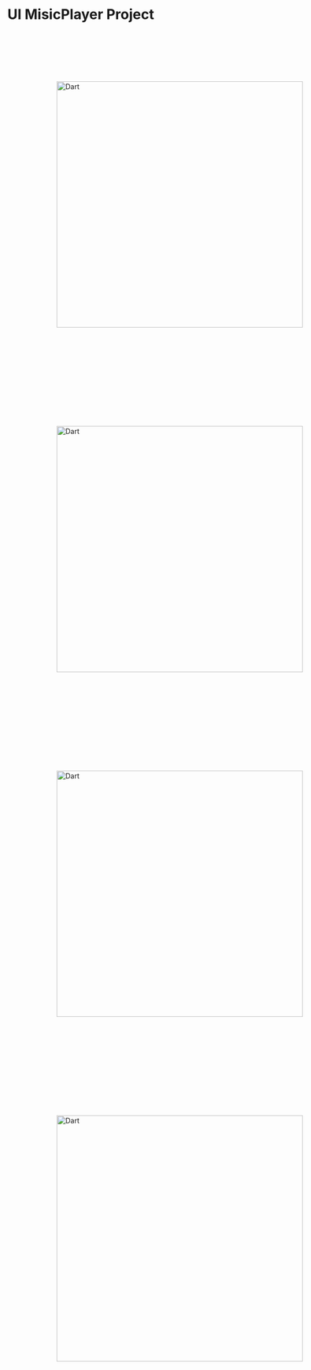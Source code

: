 <h1>
  UI MisicPlayer Project
</h1>
<img style="margin: 100px" src="https://github.com/rvicode/Musicen/assets/shot1.png" alt="Dart" height="500" />
<img style="margin: 100px" src="https://github.com/rvicode/Musicen/assets/shot2.png" alt="Dart" height="500" />
<img style="margin: 100px" src="https://github.com/rvicode/Musicen/assets/shot3.png" alt="Dart" height="500" />
<img style="margin: 100px" src="https://github.com/rvicode/Musicen/assets/shot4.png" alt="Dart" height="500" />
